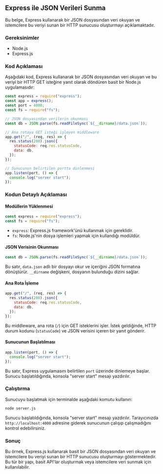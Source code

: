 ## Express ile JSON Verileri Sunma

Bu belge, Express kullanarak bir JSON dosyasından veri okuyan ve istemcilere bu veriyi sunan bir HTTP sunucusu oluşturmayı açıklamaktadır.

### Gereksinimler

- Node.js
- Express.js

### Kod Açıklaması

Aşağıdaki kod, Express kullanarak bir JSON dosyasından veri okuyan ve bu veriyi bir HTTP GET isteğine yanıt olarak döndüren basit bir Node.js uygulamasıdır:

```javascript
const express = require("express");
const app = express();
const port = 4000;
const fs = require("fs");

// JSON dosyasından verilerin okunması
const db = JSON.parse(fs.readFileSync(`${__dirname}/data.json`));

// Ana rotaya GET isteği işleyen middleware
app.get("/", (req, res) => {
  res.status(200).json({
    statusCode: req.res.statusCode,
    data: db,
  });
});

// Sunucunun belirtilen portta dinlenmesi
app.listen(port, () => {
  console.log("server start");
});
```

### Kodun Detaylı Açıklaması

#### Modüllerin Yüklenmesi

```javascript
const express = require("express");
const fs = require("fs");
```

- `express`: Express.js framework'ünü kullanmak için gereklidir.
- `fs`: Node.js'nin dosya işlemleri yapmak için kullandığı modüldür.

#### JSON Verisinin Okunması

```javascript
const db = JSON.parse(fs.readFileSync(`${__dirname}/data.json`));
```

Bu satır, `data.json` adlı bir dosyayı okur ve içeriğini JSON formatına dönüştürür. `__dirname` değişkeni, dosyanın bulunduğu dizini sağlar.

#### Ana Rota İşleme

```javascript
app.get("/", (req, res) => {
  res.status(200).json({
    statusCode: req.res.statusCode,
    data: db,
  });
});
```

Bu middleware, ana rota (`/`) için GET isteklerini işler. İstek geldiğinde, HTTP durum kodunu (`statusCode`) ve JSON verisini içeren bir yanıt gönderir.

#### Sunucunun Başlatılması

```javascript
app.listen(port, () => {
  console.log("server start");
});
```

Bu satır, Express uygulamasını belirtilen `port` üzerinde dinlemeye başlar. Sunucu başlatıldığında, konsola "server start" mesajı yazdırılır.

### Çalıştırma

Sunucuyu başlatmak için terminalde aşağıdaki komutu kullanın:

```sh
node server.js
```

Sunucu başlatıldığında, konsola "server start" mesajı yazdırılır. Tarayıcınızda `http://localhost:4000` adresine giderek sunucunun çalışıp çalışmadığını kontrol edebilirsiniz.

### Sonuç

Bu örnek, Express.js kullanarak basit bir JSON dosyasından veri okuyan ve istemcilere bu veriyi sunan bir HTTP sunucusu oluşturmayı göstermektedir. Bu tür bir yapı, basit API'lar oluşturmak veya istemcilere veri sunmak için kullanılabilir.
